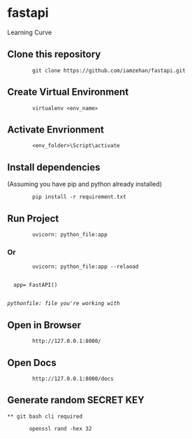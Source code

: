# fastapi
Learning Curve

## Clone this repository

            git clone https://github.com/iamzehan/fastapi.git
            
## Create Virtual Environment

            virtualenv <env_name>
     
## Activate Envrionment

            <env_folder>\Script\activate

## Install dependencies
(Assuming you have pip and python already installed)

            pip install -r requirement.txt
## Run Project
            uvicorn: python_file:app 
### Or
            uvicorn: python_file:app --relaoad
  
  <code>
  app= FastAPI()
  
  _pythonfile: file you're working with_
</code>
## Open in Browser
            http://127.0.0.1:8000/

## Open Docs
            http://127.0.0.1:8000/docs
            
## Generate random SECRET KEY
<code>** git bash cli required </code>
           
           openssl rand -hex 32
